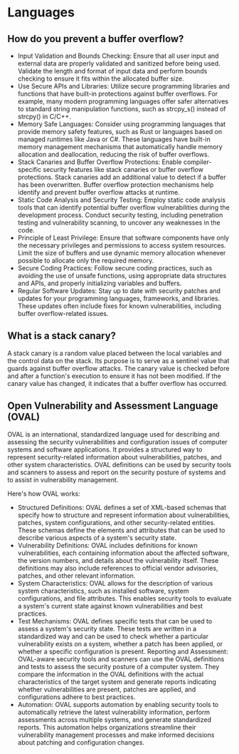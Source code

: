 # Languages


## How do you prevent a buffer overflow?
- Input Validation and Bounds Checking: Ensure that all user input and external data are properly validated and sanitized before being used. Validate the length and format of input data and perform bounds checking to ensure it fits within the allocated buffer size.
- Use Secure APIs and Libraries: Utilize secure programming libraries and functions that have built-in protections against buffer overflows. For example, many modern programming languages offer safer alternatives to standard string manipulation functions, such as strcpy_s() instead of strcpy() in C/C++.
- Memory Safe Languages: Consider using programming languages that provide memory safety features, such as Rust or languages based on managed runtimes like Java or C#. These languages have built-in memory management mechanisms that automatically handle memory allocation and deallocation, reducing the risk of buffer overflows.
- Stack Canaries and Buffer Overflow Protections: Enable compiler-specific security features like stack canaries or buffer overflow protections. Stack canaries add an additional value to detect if a buffer has been overwritten. Buffer overflow protection mechanisms help identify and prevent buffer overflow attacks at runtime.
- Static Code Analysis and Security Testing: Employ static code analysis tools that can identify potential buffer overflow vulnerabilities during the development process. Conduct security testing, including penetration testing and vulnerability scanning, to uncover any weaknesses in the code.
- Principle of Least Privilege: Ensure that software components have only the necessary privileges and permissions to access system resources. Limit the size of buffers and use dynamic memory allocation whenever possible to allocate only the required memory.
- Secure Coding Practices: Follow secure coding practices, such as avoiding the use of unsafe functions, using appropriate data structures and APIs, and properly initializing variables and buffers.
- Regular Software Updates: Stay up to date with security patches and updates for your programming languages, frameworks, and libraries. These updates often include fixes for known vulnerabilities, including buffer overflow-related issues.

## What is a stack canary?

A stack canary is a random value placed between the local variables and the control data on the stack. Its purpose is to serve as a sentinel value that guards against buffer overflow attacks. The canary value is checked before and after a function's execution to ensure it has not been modified. If the canary value has changed, it indicates that a buffer overflow has occurred.


## Open Vulnerability and Assessment Language (OVAL)
OVAL is an international, standardized language used for describing and assessing the security vulnerabilities and configuration issues of computer systems and software applications. It provides a structured way to represent security-related information about vulnerabilities, patches, and other system characteristics. OVAL definitions can be used by security tools and scanners to assess and report on the security posture of systems and to assist in vulnerability management.

Here's how OVAL works:

- Structured Definitions: OVAL defines a set of XML-based schemas that specify how to structure and represent information about vulnerabilities, patches, system configurations, and other security-related entities. These schemas define the elements and attributes that can be used to describe various aspects of a system's security state.
- Vulnerability Definitions: OVAL includes definitions for known vulnerabilities, each containing information about the affected software, the version numbers, and details about the vulnerability itself. These definitions may also include references to official vendor advisories, patches, and other relevant information.
- System Characteristics: OVAL allows for the description of various system characteristics, such as installed software, system configurations, and file attributes. This enables security tools to evaluate a system's current state against known vulnerabilities and best practices.
- Test Mechanisms: OVAL defines specific tests that can be used to assess a system's security state. These tests are written in a standardized way and can be used to check whether a particular vulnerability exists on a system, whether a patch has been applied, or whether a specific configuration is present.
Reporting and Assessment: OVAL-aware security tools and scanners can use the OVAL definitions and tests to assess the security posture of a computer system. They compare the information in the OVAL definitions with the actual characteristics of the target system and generate reports indicating whether vulnerabilities are present, patches are applied, and configurations adhere to best practices.
- Automation: OVAL supports automation by enabling security tools to automatically retrieve the latest vulnerability information, perform assessments across multiple systems, and generate standardized reports. This automation helps organizations streamline their vulnerability management processes and make informed decisions about patching and configuration changes.
